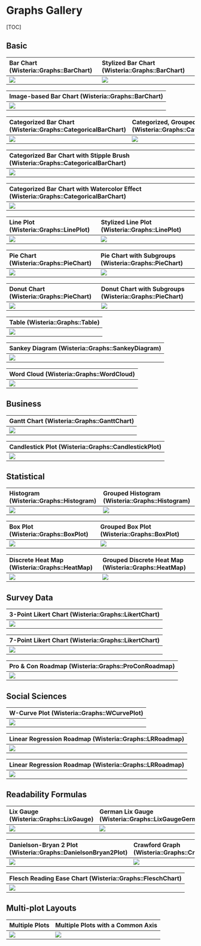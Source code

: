Graphs Gallery
=============================
[TOC]

Basic
-----------------------------

| Bar Chart (Wisteria::Graphs::BarChart) | Stylized Bar Chart (Wisteria::Graphs::BarChart) |
| :-------------- | :-------------- |
| ![](docs/images/BarChart.svg) | ![](docs/images/BarChartStylized.svg) |

| Image-based Bar Chart (Wisteria::Graphs::BarChart) |
| :-------------------------------- |
| ![](docs/images/BarChartImage.svg) |

| Categorized Bar Chart (Wisteria::Graphs::CategoricalBarChart) | Categorized, Grouped Bar Chart (Wisteria::Graphs::CategoricalBarChart) |
| :-------------- | :-------------- |
| ![](docs/images/CategorizedBarChart.svg) | ![](docs/images/GroupedCategorizedBarChart.svg) |

| Categorized Bar Chart with Stipple Brush (Wisteria::Graphs::CategoricalBarChart) |
| :-------------------------------- |
| ![](docs/images/CategorizedBarChartStipple.svg) |

| Categorized Bar Chart with Watercolor Effect (Wisteria::Graphs::CategoricalBarChart) |
| :-------------------------------- |
| ![](docs/images/WatercolorBarchart.png) |

| Line Plot (Wisteria::Graphs::LinePlot) | Stylized Line Plot (Wisteria::Graphs::LinePlot) |
| :-------------------------------- | :-------------------------------- |
| ![](docs/images/LinePlot.svg) | ![](docs/images/LinePlotCustomized.svg) |

| Pie Chart (Wisteria::Graphs::PieChart) | Pie Chart with Subgroups (Wisteria::Graphs::PieChart) |
| :-------------------------------- | :-------------------------------- |
| ![](docs/images/PieChart.svg) | ![](docs/images/PieChartSubgrouped.svg) |

| Donut Chart (Wisteria::Graphs::PieChart) | Donut Chart with Subgroups (Wisteria::Graphs::PieChart) |
| :-------------------------------- | :-------------------------------- |
| ![](docs/images/DonutChart.svg) | ![](docs/images/DonutChartSubgrouped.svg) |

| Table (Wisteria::Graphs::Table) |
| :-------------- |
| ![](docs/images/TableMajors.svg) |

| Sankey Diagram (Wisteria::Graphs::SankeyDiagram) |
| :-------------- |
| ![](docs/images/grouped-sankey.png) |

| Word Cloud (Wisteria::Graphs::WordCloud) |
| :-------------- |
| ![](docs/images/wordcloud.png) |

Business
-----------------------------

| Gantt Chart (Wisteria::Graphs::GanttChart) |
| :-------------------------------- |
| ![](docs/images/GanttChart.png) |

| Candlestick Plot (Wisteria::Graphs::CandlestickPlot) |
| :-------------------------------- |
| ![](docs/images/CandlestickPlot.svg) |

Statistical
-----------------------------

| Histogram (Wisteria::Graphs::Histogram) | Grouped Histogram (Wisteria::Graphs::Histogram) |
| :-------------- | :-------------- |
| ![](docs/images/Histogram.svg) | ![](docs/images/GroupedHistogram.svg) |

| Box Plot (Wisteria::Graphs::BoxPlot) | Grouped Box Plot (Wisteria::Graphs::BoxPlot) |
| :-------------- | :-------------------------------- |
| ![](docs/images/BoxPlot.svg) | ![](docs/images/GroupedBoxPlot.svg) |

| Discrete Heat Map (Wisteria::Graphs::HeatMap) | Grouped Discrete Heat Map (Wisteria::Graphs::HeatMap) |
| :-------------- | :-------------------------------- |
| ![](docs/images/Heatmap.svg) | ![](docs/images/HeatmapGrouped.svg) |

Survey Data
-----------------------------

| 3-Point Likert Chart (Wisteria::Graphs::LikertChart) |
| :-------------- |
| ![](docs/images/Likert3Point.png) |

| 7-Point Likert Chart (Wisteria::Graphs::LikertChart) |
| :-------------- |
| ![](docs/images/Likert7Point.png) |

| Pro & Con Roadmap (Wisteria::Graphs::ProConRoadmap) |
| :-------------- |
| ![](docs/images/SWOTRoadmap.svg) |

Social Sciences
-----------------------------

| W-Curve Plot (Wisteria::Graphs::WCurvePlot) |
| :-------------- |
| ![](docs/images/WCurve.svg) |

| Linear Regression Roadmap (Wisteria::Graphs::LRRoadmap) |
| :-------------- |
| ![](docs/images/LRRoadmapFirstYear.svg) |

| Linear Regression Roadmap (Wisteria::Graphs::LRRoadmap) |
| :-------------- |
| ![](docs/images/LRRoadmapFirstYearNegative.svg) |

Readability Formulas
-----------------------------

| Lix Gauge (Wisteria::Graphs::LixGauge) | German Lix Gauge (Wisteria::Graphs::LixGaugeGerman) |
| :-------------- | :-------------- |
| ![](docs/images/LixGauge.svg) | ![](docs/images/LixGaugeGerman.svg) |

| Danielson-Bryan 2 Plot (Wisteria::Graphs::DanielsonBryan2Plot) | Crawford Graph (Wisteria::Graphs::CrawfordGraph) |
| :-------------- | :-------------- |
| ![](docs/images/DanielsonBryan2Plot.svg) | ![](docs/images/CrawfordGraph.svg) |

| Flesch Reading Ease Chart (Wisteria::Graphs::FleschChart) |
| :-------------- |
| ![](docs/images/FleschChart.png) |

Multi-plot Layouts
-----------------------------

| Multiple Plots | Multiple Plots with a Common Axis |
| :-------------- | :-------------- |
| ![](docs/images/MultiPlot.svg) | ![](docs/images/MultiPlotCommonAxis.svg) |
